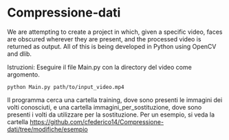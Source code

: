 # Compressione-dati
We are attempting to create a project in which, given a specific video, faces are obscured wherever they are present, and the processed video is returned as output. 
All of this is being developed in Python using OpenCV and dlib.

Istruzioni:
Eseguire il file Main.py con la directory del video come argomento.
```
python Main.py path/to/input_video.mp4
```
Il programma cerca una cartella training, dove sono presenti le immagini dei volti conosciuti, e una cartella immagini_per_sostituzione, dove sono presenti i volti da utilizzare per la sostituzione. Per un esempio, si veda la cartella https://github.com/cfederico14/Compressione-dati/tree/modifiche/esempio
